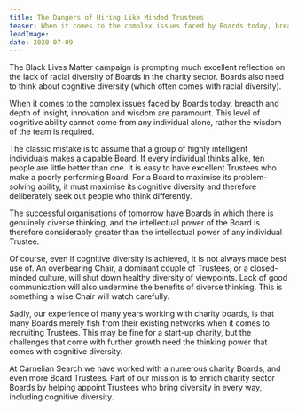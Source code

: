 ```yaml
---
title: The Dangers of Hiring Like Minded Trustees
teaser: When it comes to the complex issues faced by Boards today, breadth and depth of insight, innovation and wisdom are paramount. This level of cognitive ability cannot come from any individual alone, rather the wisdom of the team is required.
leadImage:
date: 2020-07-09
---
```


The Black Lives Matter campaign is prompting much excellent reflection on the lack of racial diversity of Boards in the charity sector. Boards also need to think about cognitive diversity (which often comes with racial diversity).

When it comes to the complex issues faced by Boards today, breadth and depth of insight, innovation and wisdom are paramount. This level of cognitive ability cannot come from any individual alone, rather the wisdom of the team is required.

The classic mistake is to assume that a group of highly intelligent individuals makes a capable Board. If every individual thinks alike, ten people are little better than one. It is easy to have excellent Trustees who make a poorly performing Board. For a Board to maximise its problem-solving ability, it must maximise its cognitive diversity and therefore deliberately seek out people who think differently.

The successful organisations of tomorrow have Boards in which there is genuinely diverse thinking, and the intellectual power of the Board is therefore considerably greater than the intellectual power of any individual Trustee.

Of course, even if cognitive diversity is achieved, it is not always made best use of. An overbearing Chair, a dominant couple of Trustees, or a closed-minded culture, will shut down healthy diversity of viewpoints. Lack of good communication will also undermine the benefits of diverse thinking. This is something a wise Chair will watch carefully.

Sadly, our experience of many years working with charity boards, is that many Boards merely fish from their existing networks when it comes to recruiting Trustees. This may be fine for a start-up charity, but the challenges that come with further growth need the thinking power that comes with cognitive diversity.

At Carnelian Search we have worked with a numerous charity Boards, and even more Board Trustees. Part of our mission is to enrich charity sector Boards by helping appoint Trustees who bring diversity in every way, including cognitive diversity.
